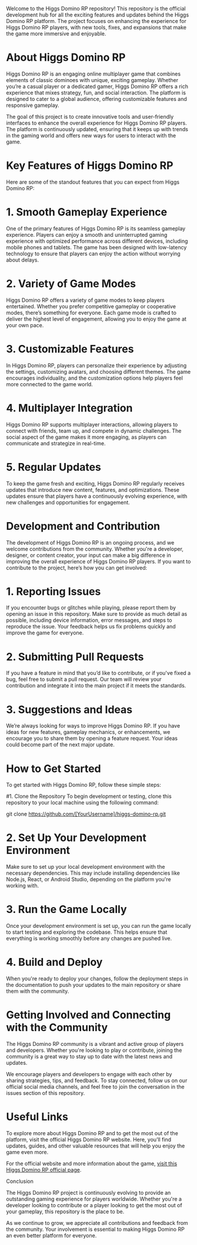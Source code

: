 Welcome to the Higgs Domino RP repository! This repository is the official development hub for all the exciting features and updates behind the Higgs Domino RP platform. The project focuses on enhancing the experience for Higgs Domino RP players, with new tools, fixes, and expansions that make the game more immersive and enjoyable.

# About Higgs Domino RP

Higgs Domino RP is an engaging online multiplayer game that combines elements of classic dominoes with unique, exciting gameplay. Whether you’re a casual player or a dedicated gamer, Higgs Domino RP offers a rich experience that mixes strategy, fun, and social interaction. The platform is designed to cater to a global audience, offering customizable features and responsive gameplay.

The goal of this project is to create innovative tools and user-friendly interfaces to enhance the overall experience for Higgs Domino RP players. The platform is continuously updated, ensuring that it keeps up with trends in the gaming world and offers new ways for users to interact with the game.

# Key Features of Higgs Domino RP

Here are some of the standout features that you can expect from Higgs Domino RP:

# 1. Smooth Gameplay Experience
One of the primary features of Higgs Domino RP is its seamless gameplay experience. Players can enjoy a smooth and uninterrupted gaming experience with optimized performance across different devices, including mobile phones and tablets. The game has been designed with low-latency technology to ensure that players can enjoy the action without worrying about delays.

# 2. Variety of Game Modes
Higgs Domino RP offers a variety of game modes to keep players entertained. Whether you prefer competitive gameplay or cooperative modes, there’s something for everyone. Each game mode is crafted to deliver the highest level of engagement, allowing you to enjoy the game at your own pace.

# 3. Customizable Features
In Higgs Domino RP, players can personalize their experience by adjusting the settings, customizing avatars, and choosing different themes. The game encourages individuality, and the customization options help players feel more connected to the game world.

# 4. Multiplayer Integration
Higgs Domino RP supports multiplayer interactions, allowing players to connect with friends, team up, and compete in dynamic challenges. The social aspect of the game makes it more engaging, as players can communicate and strategize in real-time.

# 5. Regular Updates
To keep the game fresh and exciting, Higgs Domino RP regularly receives updates that introduce new content, features, and optimizations. These updates ensure that players have a continuously evolving experience, with new challenges and opportunities for engagement.

# Development and Contribution
The development of Higgs Domino RP is an ongoing process, and we welcome contributions from the community. Whether you're a developer, designer, or content creator, your input can make a big difference in improving the overall experience of Higgs Domino RP players. If you want to contribute to the project, here’s how you can get involved:

# 1. Reporting Issues

If you encounter bugs or glitches while playing, please report them by opening an issue in this repository. Make sure to provide as much detail as possible, including device information, error messages, and steps to reproduce the issue. Your feedback helps us fix problems quickly and improve the game for everyone.

# 2. Submitting Pull Requests

If you have a feature in mind that you’d like to contribute, or if you've fixed a bug, feel free to submit a pull request. Our team will review your contribution and integrate it into the main project if it meets the standards.

# 3. Suggestions and Ideas
We’re always looking for ways to improve Higgs Domino RP. If you have ideas for new features, gameplay mechanics, or enhancements, we encourage you to share them by opening a feature request. Your ideas could become part of the next major update.

# How to Get Started

To get started with Higgs Domino RP, follow these simple steps:

#1. Clone the Repository
To begin development or testing, clone this repository to your local machine using the following command:

git clone https://github.com/[YourUsername]/higgs-domino-rp.git

# 2. Set Up Your Development Environment

Make sure to set up your local development environment with the necessary dependencies. This may include installing dependencies like Node.js, React, or Android Studio, depending on the platform you're working with.

# 3. Run the Game Locally

Once your development environment is set up, you can run the game locally to start testing and exploring the codebase. This helps ensure that everything is working smoothly before any changes are pushed live.

# 4. Build and Deploy

When you're ready to deploy your changes, follow the deployment steps in the documentation to push your updates to the main repository or share them with the community.

# Getting Involved and Connecting with the Community

The Higgs Domino RP community is a vibrant and active group of players and developers. Whether you're looking to play or contribute, joining the community is a great way to stay up to date with the latest news and updates.

We encourage players and developers to engage with each other by sharing strategies, tips, and feedback. To stay connected, follow us on our official social media channels, and feel free to join the conversation in the issues section of this repository.

# Useful Links

To explore more about Higgs Domino RP and to get the most out of the platform, visit the official Higgs Domino RP website. Here, you’ll find updates, guides, and other valuable resources that will help you enjoy the game even more.

For the official website and more information about the game, [visit this Higgs Domino RP official page](https://higgdominorp.id/).

Conclusion

The Higgs Domino RP project is continuously evolving to provide an outstanding gaming experience for players worldwide. Whether you're a developer looking to contribute or a player looking to get the most out of your gameplay, this repository is the place to be.

As we continue to grow, we appreciate all contributions and feedback from the community. Your involvement is essential to making Higgs Domino RP an even better platform for everyone.
